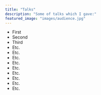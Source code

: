 ```yaml
---
title: "Talks"
description: "Some of talks which I gave:"
featured_image: "images/audience.jpg"
---
```


* First
* Second
* Third
* Etc.
* Etc.
* Etc.
* Etc.
* Etc.
* Etc.
* Etc.
* Etc.
* Etc.
